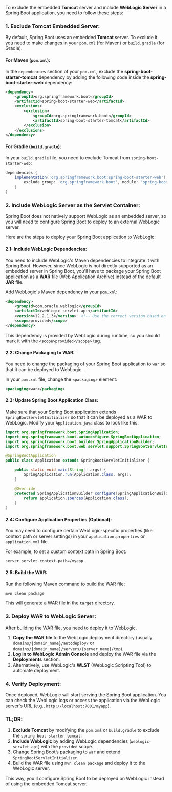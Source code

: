 To exclude the embedded **Tomcat** server and include **WebLogic Server** in a Spring Boot application, you need to follow these steps:

### 1. **Exclude Tomcat Embedded Server**:
By default, Spring Boot uses an embedded **Tomcat** server. To exclude it, you need to make changes in your `pom.xml` (for Maven) or `build.gradle` (for Gradle).

#### For Maven (`pom.xml`):

In the `dependencies` section of your `pom.xml`, exclude the **spring-boot-starter-tomcat** dependency by adding the following code inside the **spring-boot-starter-web** dependency:

```xml
<dependency>
    <groupId>org.springframework.boot</groupId>
    <artifactId>spring-boot-starter-web</artifactId>
    <exclusions>
        <exclusion>
            <groupId>org.springframework.boot</groupId>
            <artifactId>spring-boot-starter-tomcat</artifactId>
        </exclusion>
    </exclusions>
</dependency>
```

#### For Gradle (`build.gradle`):

In your `build.gradle` file, you need to exclude Tomcat from `spring-boot-starter-web`:

```groovy
dependencies {
    implementation('org.springframework.boot:spring-boot-starter-web') {
        exclude group: 'org.springframework.boot', module: 'spring-boot-starter-tomcat'
    }
}
```

### 2. **Include WebLogic Server as the Servlet Container**:
Spring Boot does not natively support WebLogic as an embedded server, so you will need to configure Spring Boot to deploy to an external WebLogic server.

Here are the steps to deploy your Spring Boot application to WebLogic:

#### 2.1: **Include WebLogic Dependencies**:
You need to include WebLogic's Maven dependencies to integrate it with Spring Boot. However, since WebLogic is not directly supported as an embedded server in Spring Boot, you'll have to package your Spring Boot application as a **WAR** file (Web Application Archive) instead of the default **JAR** file.

Add WebLogic's Maven dependency in your `pom.xml`:

```xml
<dependency>
    <groupId>com.oracle.weblogic</groupId>
    <artifactId>weblogic-servlet-api</artifactId>
    <version>12.2.1.3</version>  <!-- Use the correct version based on your WebLogic setup -->
    <scope>provided</scope>
</dependency>
```

This dependency is provided by WebLogic during runtime, so you should mark it with the `<scope>provided</scope>` tag.

#### 2.2: **Change Packaging to WAR**:
You need to change the packaging of your Spring Boot application to `war` so that it can be deployed to WebLogic.

In your `pom.xml` file, change the `<packaging>` element:

```xml
<packaging>war</packaging>
```

#### 2.3: **Update Spring Boot Application Class**:
Make sure that your Spring Boot application extends `SpringBootServletInitializer` so that it can be deployed as a WAR to WebLogic. Modify your `Application.java` class to look like this:

```java
import org.springframework.boot.SpringApplication;
import org.springframework.boot.autoconfigure.SpringBootApplication;
import org.springframework.boot.builder.SpringApplicationBuilder;
import org.springframework.boot.web.servlet.support.SpringBootServletInitializer;

@SpringBootApplication
public class Application extends SpringBootServletInitializer {

    public static void main(String[] args) {
        SpringApplication.run(Application.class, args);
    }

    @Override
    protected SpringApplicationBuilder configure(SpringApplicationBuilder application) {
        return application.sources(Application.class);
    }
}
```

#### 2.4: **Configure Application Properties (Optional)**:
You may need to configure certain WebLogic-specific properties (like context path or server settings) in your `application.properties` or `application.yml` file.

For example, to set a custom context path in Spring Boot:

```properties
server.servlet.context-path=/myapp
```

#### 2.5: **Build the WAR**:
Run the following Maven command to build the WAR file:

```bash
mvn clean package
```

This will generate a WAR file in the `target` directory.

### 3. **Deploy WAR to WebLogic Server**:
After building the WAR file, you need to deploy it to WebLogic.

1. **Copy the WAR file** to the WebLogic deployment directory (usually `domains/{domain_name}/autodeploy/` or `domains/{domain_name}/servers/{server_name}/tmp`).
2. **Log in to WebLogic Admin Console** and deploy the WAR file via the **Deployments** section.
3. Alternatively, use WebLogic's **WLST** (WebLogic Scripting Tool) to automate deployment.

### 4. **Verify Deployment**:
Once deployed, WebLogic will start serving the Spring Boot application. You can check the WebLogic logs or access the application via the WebLogic server's URL (e.g., `http://localhost:7001/myapp`).

### TL;DR:
1. **Exclude Tomcat** by modifying the `pom.xml` or `build.gradle` to exclude the `spring-boot-starter-tomcat`.
2. **Include WebLogic** by adding WebLogic dependencies (`weblogic-servlet-api`) with the `provided` scope.
3. Change Spring Boot’s packaging to `war` and extend `SpringBootServletInitializer`.
4. Build the WAR file using `mvn clean package` and deploy it to the WebLogic server.

This way, you'll configure Spring Boot to be deployed on WebLogic instead of using the embedded Tomcat server.